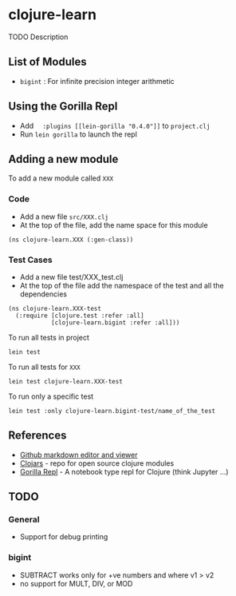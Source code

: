# clojure-learn

TODO Description

## List of Modules
* `bigint`  : For infinite precision integer arithmetic

## Using the Gorilla Repl

* Add `  :plugins [[lein-gorilla "0.4.0"]]` to `project.clj`
* Run `lein gorilla` to launch the repl

## Adding a new module
To add a new module called `XXX`

### Code
* Add a new file `src/XXX.clj`
* At the top of the file, add the name space for this module
 ```
(ns clojure-learn.XXX (:gen-class))
```

### Test Cases

* Add a new file test/XXX_test.clj
* At the top of the file add the namespace of the test and all the dependencies
```
(ns clojure-learn.XXX-test
  (:require [clojure.test :refer :all]
            [clojure-learn.bigint :refer :all]))
```
To run all tests in project
```
lein test
```
To run all tests for `XXX`
```
lein test clojure-learn.XXX-test
```
To run only a specific test
```
lein test :only clojure-learn.bigint-test/name_of_the_test
```

## References
* [Github markdown editor and viewer](http://dillinger.io/)
* [Clojars](https://clojars.org/) - repo for open source clojure modules 
* [Gorilla Repl](http://gorilla-repl.org/) - A notebook type repl for Clojure (think Jupyter ...)


## TODO
### General
* Support for debug printing

### bigint
* SUBTRACT works only for +ve numbers and where v1 > v2
* no support for MULT, DIV, or MOD


